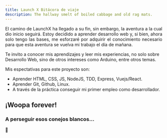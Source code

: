 ```yaml
---
title: Launch X Bitácora de viaje
description: The hallway smelt of boiled cabbage and old rag mats.
---
```


<p align = "justify">
El camino de LaunchX ha llegado a su fin, sin embargo, la aventura a la cual dio inicio seguirá.
Estoy decidido a aprender desarrollo web y, si bien, ahora solo tengo las bases, me esforzaré por adquirir el conocimiento
necesario para que esta aventura se vuelva mi trabajo el día de mañana.
</p>

Te invito a conocer mis aprendizajes y leer mis experiencias, no solo sobre Desarrollo Web, sino de otros intereses como Arduino, entre otros temas.

Mis espectativas para este proyecto son:

<p align = "justify">
  
<ul>
  <li>Aprender HTML, CSS, JS, NodeJS, TDD, Express, Vuejs/React.</li>
  <li>Aprender Git, Github, Linux.</li>
  <li>A través de la práctica conseguir mi primer empleo como desarrollador.</li>
</ul>

</p>
 
## ¡Woopa forever!
### A perseguir esos conejos blancos...

🚀
